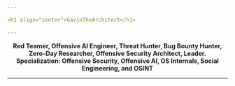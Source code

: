```yaml
---

<h1 align="center">GavinTheArchitect</h1>

---
```


<p align="center">
  <strong>Red Teamer, Offensive AI Engineer, Threat Hunter, Bug Bounty Hunter, Zero-Day Researcher, Offensive Security Architect, Leader.</strong><br>
  <strong>Specialization: Offensive Security, Offensive AI, OS Internals, Social Engineering, and OSINT</strong><br>
</p>

---

